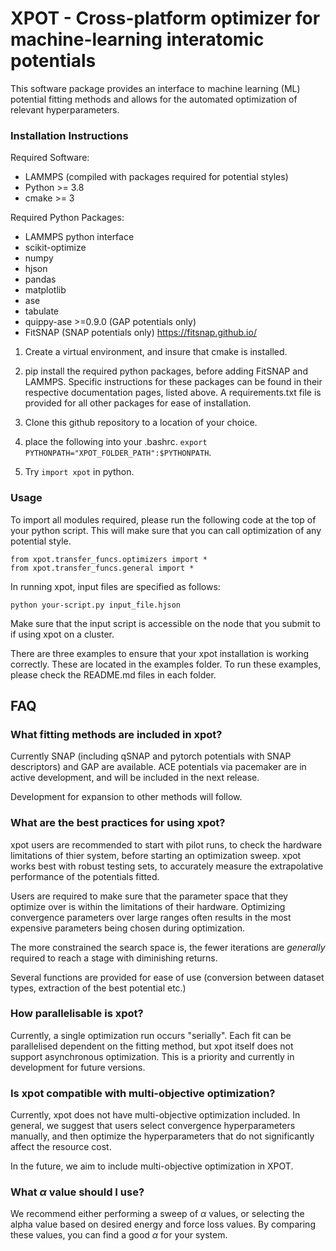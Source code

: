 # XPOT - Cross-platform optimizer for machine-learning interatomic potentials

This software package provides an interface to machine learning (ML) potential fitting methods and allows for the automated optimization of relevant hyperparameters.

### Installation Instructions

Required Software:
- LAMMPS (compiled with packages required for potential styles)
- Python >= 3.8
- cmake >= 3

Required Python Packages:
- LAMMPS python interface
- scikit-optimize
- numpy
- hjson
- pandas
- matplotlib
- ase
- tabulate
- quippy-ase >=0.9.0 (GAP potentials only)
- FitSNAP (SNAP potentials only) https://fitsnap.github.io/

1. Create a virtual environment, and insure that cmake is installed.

2. pip install the required python packages, before adding FitSNAP and LAMMPS. Specific instructions for these packages can be found in their respective documentation pages, listed above. A requirements.txt file is provided for all other packages for ease of installation.

3. Clone this github repository to a location of your choice.

4. place the following into your .bashrc. `export PYTHONPATH="XPOT_FOLDER_PATH":$PYTHONPATH`.

5. Try `import xpot` in python. 

### Usage

To import all modules required, please run the following code at the top of your python script. This will make sure that you can call optimization of any potential style.
```
from xpot.transfer_funcs.optimizers import *
from xpot.transfer_funcs.general import *
```

In running xpot, input files are specified as follows:
```
python your-script.py input_file.hjson
```
Make sure that the input script is accessible on the node that you submit to if using xpot on a cluster.

There are three examples to ensure that your xpot installation is working correctly. These are located in the examples folder. To run these examples, please check the README.md files in each folder.

## FAQ

### **What fitting methods are included in xpot?**

Currently SNAP (including qSNAP and pytorch potentials with SNAP descriptors) and GAP are available. ACE potentials via pacemaker are in active development, and will be included in the next release.

Development for expansion to other methods will follow.

### __What are the best practices for using xpot?__

xpot users are recommended to start with pilot runs, to check the hardware limitations of thier system, before starting an optimization sweep. xpot works best with robust testing sets, to accurately measure the extrapolative performance of the potentials fitted.

Users are required to make sure that the parameter space that they optimize over is within the limitations of their hardware. Optimizing convergence parameters over large ranges often results in the most expensive parameters being chosen during optimization. 

The more constrained the search space is, the fewer iterations are *generally* required to reach a stage with diminishing returns.

Several functions are provided for ease of use (conversion between dataset types, extraction of the best potential etc.)

### **How parallelisable is xpot?**

Currently, a single optimization run occurs "serially". Each fit can be parallelised dependent on the fitting method, but xpot itself does not support asynchronous optimization. This is a priority and currently in development for future versions.

### **Is xpot compatible with multi-objective optimization?**

Currently, xpot does not have multi-objective optimization included. In general, we suggest that users select convergence hyperparameters manually, and then optimize the hyperparameters that do not significantly affect the resource cost.

In the future, we aim to include multi-objective optimization in XPOT.

### **What $\alpha$ value should I use?**

We recommend either performing a sweep of $\alpha$ values, or selecting the alpha value based on desired energy and force loss values. By comparing these values, you can find a good $\alpha$ for your system.
